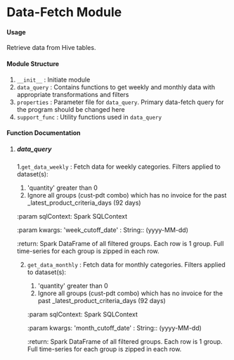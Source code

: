 # Data-Fetch Module

#### Usage
Retrieve data from Hive tables.

#### Module Structure
1. ``__init__`` : Initiate module
2. ``data_query`` : Contains functions to get weekly and monthly data with appropriate transformations and filters
3. ``properties`` : Parameter file for ``data_query``. Primary data-fetch query for the program should be changed here
4. ``support_func`` : Utility functions used in ``data_query``

#### Function Documentation

  1. ##### data_query

     1.``get_data_weekly`` : Fetch data for weekly categories. Filters applied to dataset(s):
       1. 'quantity' greater than 0
       2.  Ignore all groups (cust-pdt combo) which has no invoice for the past _latest_product_criteria_days (92 days)
       
       
        :param sqlContext: Spark SQLContext
        
        :param kwargs: 'week_cutoff_date' : String:: (yyyy-MM-dd)
        
        :return: Spark DataFrame of all filtered groups. Each row is 1 group. Full time-series for each group is zipped in each row.
     
     2. ``get_data_monthly`` : Fetch data for monthly categories. Filters applied to dataset(s):
        1. 'quantity' greater than 0
        2.  Ignore all groups (cust-pdt combo) which has no invoice for the past _latest_product_criteria_days (92 days)
    
        :param sqlContext: Spark SQLContext
        
        :param kwargs: 'month_cutoff_date' : String:: (yyyy-MM-dd)
        
        :return: Spark DataFrame of all filtered groups. Each row is 1 group. Full time-series for each group is zipped in each row.
        
